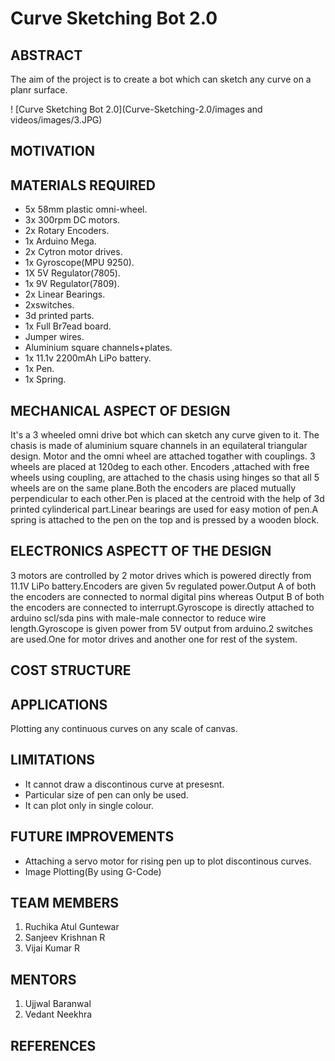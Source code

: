 # Curve Sketching Bot 2.0
## ABSTRACT

The aim of the project is to create a bot which can sketch any curve on a planr surface.


  ! [Curve Sketching Bot 2.0](Curve-Sketching-2.0/images and videos/images/3.JPG)


## MOTIVATION


## MATERIALS REQUIRED

* 5x 58mm plastic omni-wheel.
* 3x 300rpm DC motors.
* 2x Rotary Encoders.
* 1x Arduino Mega.
* 2x Cytron motor drives.
* 1x Gyroscope(MPU 9250).
* 1X 5V Regulator(7805).
* 1x 9V Regulator(7809).
* 2x Linear Bearings.
* 2xswitches.
* 3d printed parts.
* 1x Full Br7ead board.
* Jumper wires.
* Aluminium square channels+plates.
* 1x 11.1v 2200mAh LiPo battery.
* 1x Pen.
* 1x Spring.

## MECHANICAL ASPECT OF DESIGN

It's a 3 wheeled omni drive bot which can sketch any curve given to it. The chasis is made of aluminium square channels in an equilateral triangular design. Motor and the omni wheel are attached togather with couplings. 3 wheels are placed at 120deg to each other. Encoders ,attached with free wheels using coupling, are attached to the chasis using hinges so that all 5 wheels are on the same plane.Both the encoders are placed mutually perpendicular to each other.Pen is placed at the centroid with the help of 3d printed cylinderical part.Linear bearings are used for easy motion of pen.A spring is attached to the pen on the top and is pressed by a wooden block.

## ELECTRONICS ASPECTT OF THE DESIGN

3 motors are controlled by 2 motor drives which is powered directly from 11.1V LiPo battery.Encoders are given 5v regulated power.Output A of both the encoders are connected to normal digital pins whereas Output B of both the encoders are connected to interrupt.Gyroscope is directly attached to arduino scl/sda pins with male-male connector to reduce wire length.Gyroscope is given power from 5V output from arduino.2 switches are used.One for motor drives and another one for rest of the system.

## COST STRUCTURE 


## APPLICATIONS

Plotting any continuous curves on any scale of canvas.

## LIMITATIONS

*  It cannot draw a discontinous curve at presesnt.
*  Particular size of pen can only be used.
*  It can plot only in single colour.

## FUTURE IMPROVEMENTS

*  Attaching a servo motor for rising pen up to plot discontinous curves.
*  Image Plotting(By using G-Code)

## TEAM MEMBERS

1.  Ruchika Atul Guntewar
2.  Sanjeev Krishnan R
3.  Vijai Kumar R

## MENTORS

1.  Ujjwal Baranwal
2.  Vedant Neekhra

## REFERENCES

 
